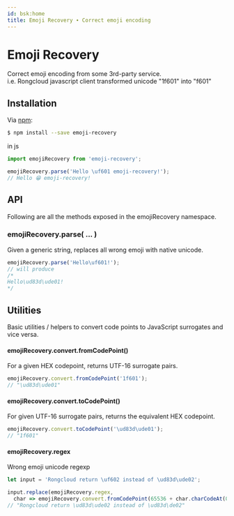 ```yaml
---
id: bsk:home
title: Emoji Recovery ∙ Correct emoji encoding
---
```


# Emoji Recovery
Correct emoji encoding from some 3rd-party service.  
i.e. Rongcloud javascript client transformed unicode "1f601" into "f601"

## Installation

Via [npm](https://www.npmjs.com/):

```sh
$ npm install --save emoji-recovery
```

in js

```js
import emojiRecovery from 'emoji-recovery';

emojiRecovery.parse('Hello \uf601 emoji-recovery!');
// Hello 😁 emoji-recovery!
```

## API
Following are all the methods exposed in the emojiRecovery namespace.

### emojiRecovery.parse( ... )
Given a generic string, replaces all wrong emoji with native unicode.

```js
emojiRecovery.parse('Hello\uf601!');
// will produce
/*
Hello\ud83d\ude01!
*/
```

## Utilities

Basic utilities / helpers to convert code points to JavaScript surrogates and vice versa.

#### emojiRecovery.convert.fromCodePoint()
For a given HEX codepoint, returns UTF-16 surrogate pairs.

```js
emojiRecovery.convert.fromCodePoint('1f601');
// "\ud83d\ude01"
```
#### emojiRecovery.convert.toCodePoint()
For given UTF-16 surrogate pairs, returns the equivalent HEX codepoint.

```js
emojiRecovery.convert.toCodePoint('\ud83d\ude01');
// "1f601"
```

#### emojiRecovery.regex
Wrong emoji unicode regexp

```js
let input = 'Rongcloud return \uf602 instead of \ud83d\ude02';

input.replace(emojiRecovery.regex,
  char => emojiRecovery.convert.fromCodePoint(65536 + char.charCodeAt(0)));
// "Rongcloud return \ud83d\ude02 instead of \ud83d\de02"
```